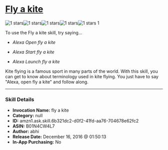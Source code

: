 # [Fly a kite](http://alexa.amazon.com/#skills/amzn1.ask.skill.6b321dc2-d0f2-41fd-aa76-704678e62fc2)
![1 stars](../../images/ic_star_black_18dp_1x.png)![1 stars](../../images/ic_star_border_black_18dp_1x.png)![1 stars](../../images/ic_star_border_black_18dp_1x.png)![1 stars](../../images/ic_star_border_black_18dp_1x.png)![1 stars](../../images/ic_star_border_black_18dp_1x.png) 1

To use the Fly a kite skill, try saying...

* *Alexa Open fly a kite*

* *Alexa Start fly a kite*

* *Alexa Launch fly a kite*

Kite flying is a famous sport in many parts of the world. With this skill, you can get to know about terminology used in kite flying. You just have to say "Alexa, open fly a kite" and follow along.

***

### Skill Details

* **Invocation Name:** fly a kite
* **Category:** null
* **ID:** amzn1.ask.skill.6b321dc2-d0f2-41fd-aa76-704678e62fc2
* **ASIN:** B01N4CW4L7
* **Author:** abhi
* **Release Date:** December 16, 2016 @ 01:50:13
* **In-App Purchasing:** No
